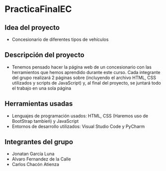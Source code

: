 # PracticaFinalEC

## Idea del proyecto

- Concesionario de diferentes tipos de vehículos

## Descripción del proyecto

- Tenemos pensado hacer la página web de un concesionario con las herramientos que hemos aprendido durante este curso. Cada integrante del grupo realizará 2 páginas sobre (incluyendo el archivo HTML, CSS utilizados y scripts de JavaScript) y, al final del proyecto, se juntará todo el trabajo en una sola página

## Herramientas usadas

 - Lenguajes de programación usados: HTML, CSS (Haremos uso de BootStrap tambień) y JavaScript
 - Entornos de desarrollo utilizados: Visual Studio Code y PyCharm

## Integrantes del grupo

- Jonatan García Luna
- Alvaro Fernandez de la Calle
- Carlos Chacón Atienza 